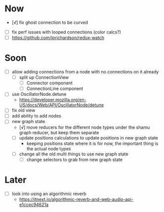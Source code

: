 # Now
- [√] fix ghost connection to be curved
- [ ] fix perf issues with looped connections (color calcs?)
- [ ] https://github.com/jprichardson/redux-watch

# Soon
- [ ] allow adding connections from a node with no connections on it already
	- [ ] split up ConnectionView
		- [ ] Connector component
		- [ ] ConnectionLine component
- [ ] use OscillatorNode.detune
	- https://developer.mozilla.org/en-US/docs/Web/API/OscillatorNode/detune
- [ ] fix old view
- [ ] add ability to add nodes
- [ ] new graph state
	- [√] move reducers for the different node types under the shamu graph reducer, but keep them separate
	- [ ] update positions calculations to update positions in new graph state
		- keeping positions state where it is for now, the important thing is the actual node types
	- [ ] change all the old multi things to use new graph state
		- [ ] change selectors to grab from new graph state

# Later
- [ ] look into using an algorithmic reverb
	- https://itnext.io/algorithmic-reverb-and-web-audio-api-e1ccec94621a
